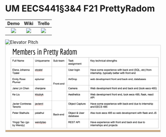 # UM EECS441§3&4 F21 PrettyRadom

| Demo  |  Wiki |  Trello  |
|:-----:|:-----:|:--------:|
|[<img src="https://eecs441.eecs.umich.edu/img/admin/video.png">][demo_page]|[<img src="https://eecs441.eecs.umich.edu/img/admin/wiki.png">][wiki_page]|[<img src="https://eecs441.eecs.umich.edu/img/admin/trello.png">][process_page]|

![Elevator Pitch](https://user-images.githubusercontent.com/42146044/164088255-9255c679-32fd-4846-ae81-724bb25d5ccf.png) <!-- MUST be placed in user-images.githubusercontent.com -->
![Team](/images/teamMembers.png)

[demo_page]: https://youtu.be/sample
[wiki_page]: https://github.com/jav099/PrettyRadom/wiki
[process_page]: https://trello.com/b/76heE355/prettyradom
